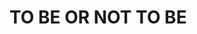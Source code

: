 <!--
## 程序人生
更高效的学习
成为更优秀的技术leader
我又开始学吉他了

## JavaScript深入
关于JavaScript对象的一切
原型链
正则表达式


## 移动端开发

## 高效开发
* [@vue/cli创建typescript项目](https://github.com/leinov/Blog/issues/2)
* [npm，nvm，nrm常用命令](https://github.com/leinov/Blog/issues/3)

-->



# TO BE OR NOT TO BE



 

